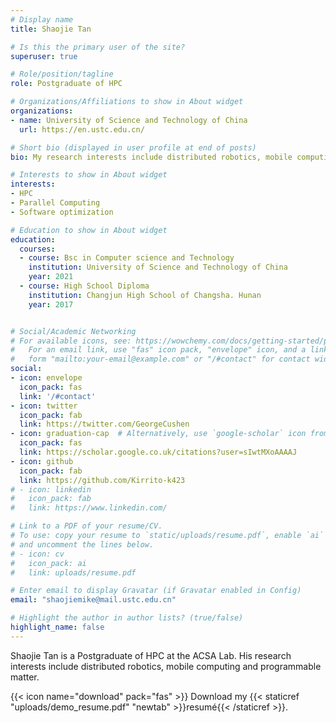 ```yaml
---
# Display name
title: Shaojie Tan

# Is this the primary user of the site?
superuser: true

# Role/position/tagline
role: Postgraduate of HPC

# Organizations/Affiliations to show in About widget
organizations:
- name: University of Science and Technology of China
  url: https://en.ustc.edu.cn/

# Short bio (displayed in user profile at end of posts)
bio: My research interests include distributed robotics, mobile computing and programmable matter.

# Interests to show in About widget
interests:
- HPC
- Parallel Computing
- Software optimization

# Education to show in About widget
education:
  courses:
  - course: Bsc in Computer science and Technology
    institution: University of Science and Technology of China
    year: 2021
  - course: High School Diploma
    institution: Changjun High School of Changsha. Hunan
    year: 2017


# Social/Academic Networking
# For available icons, see: https://wowchemy.com/docs/getting-started/page-builder/#icons
#   For an email link, use "fas" icon pack, "envelope" icon, and a link in the
#   form "mailto:your-email@example.com" or "/#contact" for contact widget.
social:
- icon: envelope
  icon_pack: fas
  link: '/#contact'
- icon: twitter
  icon_pack: fab
  link: https://twitter.com/GeorgeCushen
- icon: graduation-cap  # Alternatively, use `google-scholar` icon from `ai` icon pack
  icon_pack: fas
  link: https://scholar.google.co.uk/citations?user=sIwtMXoAAAAJ
- icon: github
  icon_pack: fab
  link: https://github.com/Kirrito-k423
# - icon: linkedin
#   icon_pack: fab
#   link: https://www.linkedin.com/

# Link to a PDF of your resume/CV.
# To use: copy your resume to `static/uploads/resume.pdf`, enable `ai` icons in `params.toml`, 
# and uncomment the lines below.
# - icon: cv
#   icon_pack: ai
#   link: uploads/resume.pdf

# Enter email to display Gravatar (if Gravatar enabled in Config)
email: "shaojiemike@mail.ustc.edu.cn"

# Highlight the author in author lists? (true/false)
highlight_name: false
---
```


Shaojie Tan is a Postgraduate of HPC at the ACSA Lab. His research interests include distributed robotics, mobile computing and programmable matter. 


{{< icon name="download" pack="fas" >}} Download my {{< staticref "uploads/demo_resume.pdf" "newtab" >}}resumé{{< /staticref >}}.
